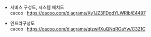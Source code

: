 - 서비스 구성도, 시스템 배치도  
cacoo : https://cacoo.com/diagrams/Xy1JZ3FDgdYLWRlb/E4497

- 인프라구성도  
cacoo : https://cacoo.com/diagrams/qizwifXuQNqROaYw/C321C
